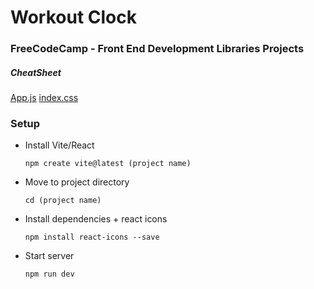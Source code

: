 # Workout Clock

### FreeCodeCamp - Front End Development Libraries Projects

##### CheatSheet

[App.js](https://github.com/arisirvandiansyah/FreeCodeCamp-25-5_Clock-solutions/blob/main/src/App.jsx)
[index.css](https://github.com/arisirvandiansyah/FreeCodeCamp-25-5_Clock-solutions/blob/main/src/index.css)

### Setup

- Install Vite/React

  `npm create vite@latest (project name)`

- Move to project directory

  `cd (project name)`

- Install dependencies + react icons

  `npm install react-icons --save`

- Start server

  `npm run dev`
